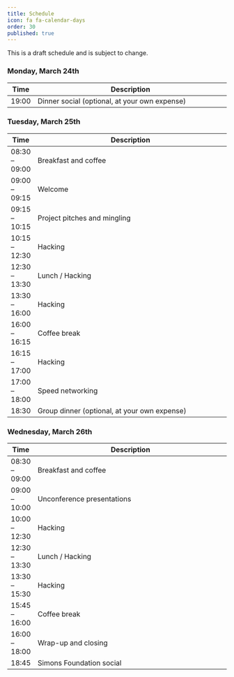 ```yaml
---
title: Schedule
icon: fa fa-calendar-days
order: 30
published: true
---
```


This is a draft schedule and is subject to change.

<style>
table th:nth-of-type(2) {
    width: 99%;
}
</style>

### Monday, March 24th

| Time          | Description                                   |
| ------------- | --------------------------------------------- |
| 19:00         | Dinner social (optional, at your own expense) |

### Tuesday, March 25th

| Time          | Description                                  |
| ------------- | -------------------------------------------- |
| 08:30 – 09:00 | Breakfast and coffee                         |
| 09:00 – 09:15 | Welcome                                      |
| 09:15 – 10:15 | Project pitches and mingling                 |
| 10:15 – 12:30 | Hacking                                      |
| 12:30 – 13:30 | Lunch / Hacking                              |
| 13:30 – 16:00 | Hacking                                      |
| 16:00 – 16:15 | Coffee break                                 |
| 16:15 – 17:00 | Hacking                                      |
| 17:00 – 18:00 | Speed networking                             |
| 18:30         | Group dinner (optional, at your own expense) |

### Wednesday, March 26th

| Time          | Description                 |
| ------------- | --------------------------- |
| 08:30 – 09:00 | Breakfast and coffee        |
| 09:00 – 10:00 | Unconference presentations  |
| 10:00 – 12:30 | Hacking                     |
| 12:30 – 13:30 | Lunch / Hacking             |
| 13:30 – 15:30 | Hacking                     |
| 15:45 – 16:00 | Coffee break                |
| 16:00 – 18:00 | Wrap-up and closing         |
| 18:45         | Simons Foundation social    |

